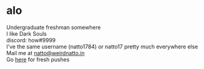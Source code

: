 # alo
Undergraduate freshman somewhere\
I like Dark Souls\
discord: how#9999\
I've the same username (natto1784) or natto17 pretty much everywhere else\
Mail me at [natto@weirdnatto.in](mailto:natto@weirdnatto.in)\
Go [here](https://git.weirdnatto.in) for fresh pushes
